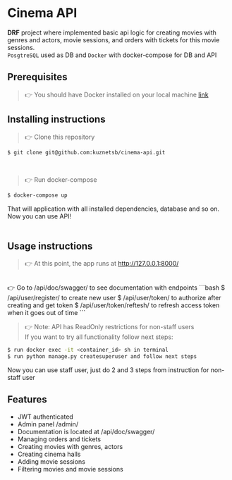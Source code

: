 # Cinema API

**DRF** project where implemented basic api logic for creating movies with genres and actors, movie sessions, 
and orders with tickets for this movie sessions. 
<br/>
`PosgtreSQL` used as DB and `Docker` with docker-compose for DB and API

## Prerequisites
> 👉 You should have Docker installed on your local machine [link](https://www.docker.com)

## Installing instructions
> 👉 Clone this repository  

```bash
$ git clone git@github.com:kuznetsb/cinema-api.git
```

<br />

> 👉 Run docker-compose

```bash
$ docker-compose up
```
That will application with all installed dependencies, database and so on.
Now you can use API!
<br />
<br />

## Usage instructions

> 👉 At this point, the app runs at http://127.0.0.1:8000/
<br />
👉 Go to /api/doc/swagger/ to see documentation with endpoints
```bash
$ /api/user/register/ to create new user
$ /api/user/token/ to authorize after creating and get token
$ /api/user/token/reftesh/ to refresh access token when it goes out of time
```
<br />

> 👉 Note: API has ReadOnly restrictions for non-staff users
> <br />
> If you want to try all functionality follow next steps:
```bash
$ run docker exec -it <container_id> sh in terminal
$ run python manage.py createsuperuser and follow next steps
```
Now you can use staff user, just do 2 and 3 steps from instruction for non-staff user

## Features
* JWT authenticated
* Admin panel /admin/
* Documentation is located at /api/doc/swagger/
* Managing orders and tickets
* Creating movies with genres, actors
* Creating cinema halls
* Adding movie sessions
* Filtering movies and movie sessions